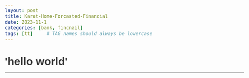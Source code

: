 ```yaml
---
layout: post
title: Karat-Home-Forcasted-Financial
date: 2023-11-1 
categories: [bank, fincnail]
tags: [tt]     # TAG names should always be lowercase
---
```


# 'hello world'

























---
<style>
body {
    margin: auto;
    padding-right: 1em;
    padding-left: 1em;
    max-width: 44em; 
    color: black;
    font-family: Helvetica, sans-serif;
    font-size: 110%;
    line-height: 140%;
    color: #333; 
   
}
</style>